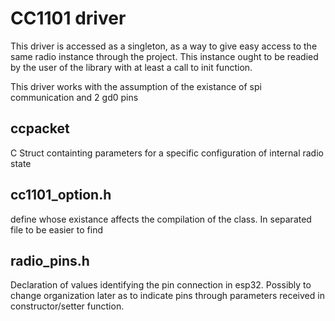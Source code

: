 # CC1101 driver

This driver is accessed as a singleton, as a way to give easy access to the same radio instance through the
project. This instance ought to be readied by the user of the library with at least a call to init function.

This driver works with the assumption of the existance of spi communication and 2 gd0 pins

## ccpacket

C Struct containting parameters for a specific configuration of internal radio state

## cc1101_option.h

define whose existance affects the compilation of the class. In separated file to be easier to find

## radio_pins.h

Declaration of values identifying the pin connection in esp32. Possibly to change organization later
as to indicate pins through parameters received in constructor/setter function.
